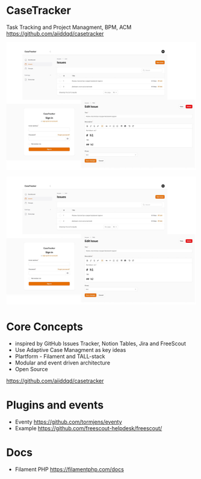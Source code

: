 # CaseTracker
Task Tracking and Project Managment, BPM, ACM
https://github.com/aiiddqd/casetracker

![collage](docs/files/collage.jpg)

![collage](docs/files/collage.jpg)

# Core Concepts
- inspired by GitHub Issues Tracker, Notion Tables, Jira and FreeScout
- Use Adaptive Case Managment as key ideas
- Plartform - Filament and TALL-stack
- Modular and event driven architecture
- Open Source

https://github.com/aiiddqd/casetracker

# Plugins and events
- Eventy https://github.com/tormjens/eventy
- Example https://github.com/freescout-helpdesk/freescout/

# Docs
- Filament PHP https://filamentphp.com/docs
